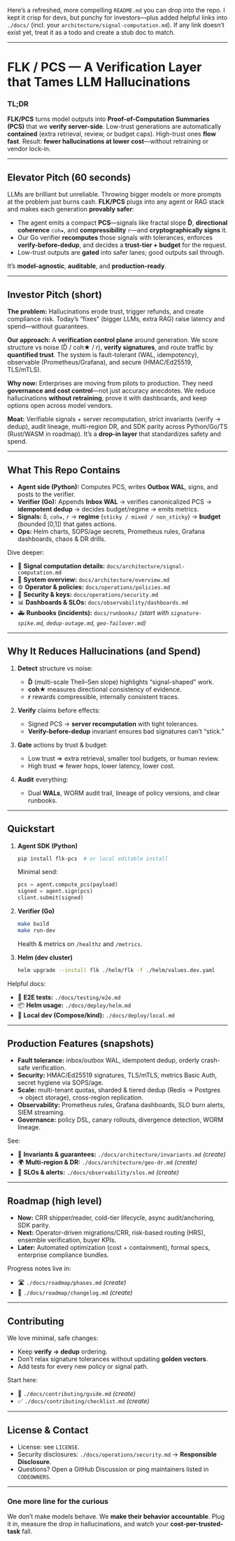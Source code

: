 Here’s a refreshed, more compelling `README.md` you can drop into the repo. I kept it crisp for devs, but punchy for investors—plus added helpful links into `./docs/` (incl. your `architecture/signal-computation.md`). If any link doesn’t exist yet, treat it as a todo and create a stub doc to match.

---

# FLK / PCS — A Verification Layer that Tames LLM Hallucinations

### TL;DR

**FLK/PCS** turns model outputs into **Proof-of-Computation Summaries (PCS)** that we **verify server-side**. Low-trust generations are automatically **contained** (extra retrieval, review, or budget caps). High-trust ones **flow fast**. Result: **fewer hallucinations at lower cost**—without retraining or vendor lock-in.

---

## Elevator Pitch (60 seconds)

LLMs are brilliant but unreliable. Throwing bigger models or more prompts at the problem just burns cash. **FLK/PCS** plugs into any agent or RAG stack and makes each generation **provably safer**:

* The agent emits a compact **PCS**—signals like fractal slope **D̂**, **directional coherence** `coh★`, and **compressibility** `r`—and **cryptographically signs** it.
* Our Go verifier **recomputes** those signals with tolerances, enforces **verify-before-dedup**, and decides a **trust-tier + budget** for the request.
* Low-trust outputs are **gated** into safer lanes; good outputs sail through.

It’s **model-agnostic**, **auditable**, and **production-ready**.

---

## Investor Pitch (short)

**The problem:** Hallucinations erode trust, trigger refunds, and create compliance risk. Today’s “fixes” (bigger LLMs, extra RAG) raise latency and spend—without guarantees.

**Our approach:** A **verification control plane** around generation. We score structure vs noise (D̂ / coh★ / r), **verify signatures**, and route traffic by **quantified trust**. The system is fault-tolerant (WAL, idempotency), observable (Prometheus/Grafana), and secure (HMAC/Ed25519, TLS/mTLS).

**Why now:** Enterprises are moving from pilots to production. They need **governance and cost control**—not just accuracy anecdotes. We reduce hallucinations **without retraining**, prove it with dashboards, and keep options open across model vendors.

**Moat:** Verifiable signals + server recomputation, strict invariants (verify → dedup), audit lineage, multi-region DR, and SDK parity across Python/Go/TS (Rust/WASM in roadmap). It’s a **drop-in layer** that standardizes safety and spend.

---

## What This Repo Contains

* **Agent side (Python):** Computes PCS, writes **Outbox WAL**, signs, and posts to the verifier.
* **Verifier (Go):** Appends **Inbox WAL** → verifies canonicalized PCS → **idempotent dedup** → decides budget/regime → emits metrics.
* **Signals:** `D̂`, `coh★`, `r` → **regime** (`sticky / mixed / non_sticky`) → **budget** (bounded [0,1]) that gates actions.
* **Ops:** Helm charts, SOPS/age secrets, Prometheus rules, Grafana dashboards, chaos & DR drills.

Dive deeper:

* 📄 **Signal computation details:** `docs/architecture/signal-computation.md`
* 🧭 **System overview:** `docs/architecture/overview.md`
* ⚙️ **Operator & policies:** `docs/operations/policies.md`
* 🔐 **Security & keys:** `docs/operations/security.md`
* 📊 **Dashboards & SLOs:** `docs/observability/dashboards.md`
* 🚑 **Runbooks (incidents):** `docs/runbooks/` *(start with `signature-spike.md`, `dedup-outage.md`, `geo-failover.md`)*

---

## Why It Reduces Hallucinations (and Spend)

1. **Detect** structure vs noise:

    * **D̂** (multi-scale Theil–Sen slope) highlights “signal-shaped” work.
    * **coh★** measures directional consistency of evidence.
    * **r** rewards compressible, internally consistent traces.

2. **Verify** claims before effects:

    * Signed PCS → **server recomputation** with tight tolerances.
    * **Verify-before-dedup** invariant ensures bad signatures can’t “stick.”

3. **Gate** actions by trust & budget:

    * Low trust ⇒ extra retrieval, smaller tool budgets, or human review.
    * High trust ⇒ fewer hops, lower latency, lower cost.

4. **Audit** everything:

    * Dual **WALs**, WORM audit trail, lineage of policy versions, and clear runbooks.

---

## Quickstart

1. **Agent SDK (Python)**

   ```bash
   pip install flk-pcs  # or local editable install
   ```

   Minimal send:

   ```python
   pcs = agent.compute_pcs(payload)
   signed = agent.sign(pcs)
   client.submit(signed)
   ```

2. **Verifier (Go)**

   ```bash
   make build
   make run-dev
   ```

   Health & metrics on `/healthz` and `/metrics`.

3. **Helm (dev cluster)**

   ```bash
   helm upgrade --install flk ./helm/flk -f ./helm/values.dev.yaml
   ```

Helpful docs:

* 🧪 **E2E tests:** `./docs/testing/e2e.md`
* 📦 **Helm usage:** `./docs/deploy/helm.md`
* 🧰 **Local dev (Compose/kind):** `./docs/deploy/local.md`

---

## Production Features (snapshots)

* **Fault tolerance:** inbox/outbox WAL, idempotent dedup, orderly crash-safe verification.
* **Security:** HMAC/Ed25519 signatures, TLS/mTLS, metrics Basic Auth, secret hygiene via SOPS/age.
* **Scale:** multi-tenant quotas, sharded & tiered dedup (Redis → Postgres → object storage), cross-region replication.
* **Observability:** Prometheus rules, Grafana dashboards, SLO burn alerts, SIEM streaming.
* **Governance:** policy DSL, canary rollouts, divergence detection, WORM lineage.

See:

* 🧱 **Invariants & guarantees:** `./docs/architecture/invariants.md` *(create)*
* 🌍 **Multi-region & DR:** `./docs/architecture/geo-dr.md` *(create)*
* 🧯 **SLOs & alerts:** `./docs/observability/slos.md` *(create)*

---

## Roadmap (high level)

* **Now:** CRR shipper/reader, cold-tier lifecycle, async audit/anchoring, SDK parity.
* **Next:** Operator-driven migrations/CRR, risk-based routing (HRS), ensemble verification, buyer KPIs.
* **Later:** Automated optimization (cost + containment), formal specs, enterprise compliance bundles.

Progress notes live in:

* 🛣️ `./docs/roadmap/phases.md` *(create)*
* 🔁 `./docs/roadmap/changelog.md` *(create)*

---

## Contributing

We love minimal, safe changes:

* Keep **verify → dedup** ordering.
* Don’t relax signature tolerances without updating **golden vectors**.
* Add tests for every new policy or signal path.

Start here:

* 🤝 `./docs/contributing/guide.md` *(create)*
* ✅ `./docs/contributing/checklist.md` *(create)*

---

## License & Contact

* License: see `LICENSE`.
* Security disclosures: `./docs/operations/security.md` → **Responsible Disclosure**.
* Questions? Open a GitHub Discussion or ping maintainers listed in `CODEOWNERS`.

---

### One more line for the curious

We don’t make models behave. We **make their behavior accountable**. Plug it in, measure the drop in hallucinations, and watch your **cost-per-trusted-task** fall.
